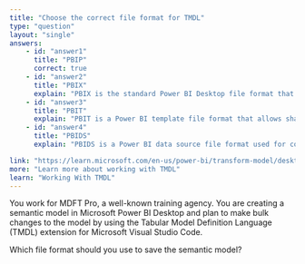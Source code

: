 ```yaml
---
title: "Choose the correct file format for TMDL"
type: "question"
layout: "single"
answers:
    - id: "answer1"
      title: "PBIP"
      correct: true
    - id: "answer2"
      title: "PBIX"
      explain: "PBIX is the standard Power BI Desktop file format that contains the entire report, including data model, queries, and visualizations. It is not used for TMDL."
    - id: "answer3"
      title: "PBIT"
      explain: "PBIT is a Power BI template file format that allows sharing reports without the data. It is not used for TMDL."
    - id: "answer4"
      title: "PBIDS"
      explain: "PBIDS is a Power BI data source file format used for connecting to external data sources. It is not used for TMDL."

link: "https://learn.microsoft.com/en-us/power-bi/transform-model/desktop-tmdl-view"
more: "Learn more about working with TMDL"
learn: "Working With TMDL"
---
```

You work for MDFT Pro, a well-known training agency. You are creating a semantic model in Microsoft Power BI Desktop and plan to make bulk changes to the model by using the Tabular Model Definition Language (TMDL) extension for Microsoft Visual Studio Code. 

Which file format should you use to save the semantic model?
